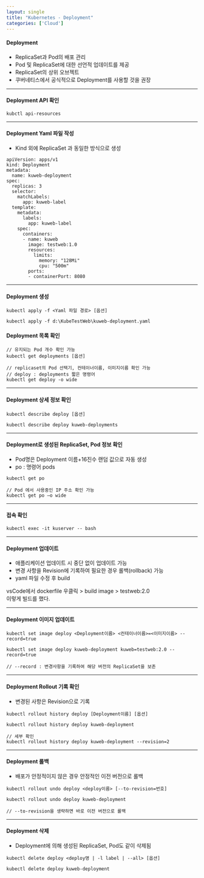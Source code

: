 ```yaml
---
layout: single
title: "Kubernetes - Deployment"
categories: ['Cloud']
---
```


#### Deployment
* ReplicaSet과 Pod의 배포 관리
* Pod 및 ReplicaSet에 대한 선언적 업데이트를 제공
* ReplicaSet의 상위 오브젝트
* 쿠버네티스에서 공식적으로 Deployment를 사용할 것을 권장

***

#### Deployment API 확인
```
kubctl api-resources
```   
   

***

#### Deployment Yaml 파일 작성
* Kind 외에 ReplicaSet 과 동일한 방식으로 생성
   
```
apiVersion: apps/v1
kind: Deployment
metadata:
  name: kuweb-deployment
spec:
  replicas: 3
  selector:
    matchLabels:
      app: kuweb-label
  template:
    metadata:
      labels:
        app: kuweb-label
    spec:
      containers:
      - name: kuweb
        image: testweb:1.0
        resources:
          limits:
            memory: "128Mi"
            cpu: "500m"
        ports:
        - containerPort: 8080
```   

***

#### Deployment 생성
```
kubectl apply -f <Yaml 파일 경로> [옵션]

kubectl apply -f d:\KubeTestWeb\kuweb-deployment.yaml
```   
   
#### Deployment 목록 확인
```
// 유지되는 Pod 개수 확인 가능
kubectl get deployments [옵션]

// replicaset의 Pod 선택기, 컨테이너이름, 이미지이름 확인 가능
// deploy : deployments 짧은 명령어
kubectl get deploy -o wide
```
   
***

#### Deployment 상세 정보 확인
```
kubectl describe deploy [옵션]

kubectl describe deploy kuweb-deployments
```   
   
***

#### Deployment로 생성된 ReplicaSet, Pod 정보 확인
* Pod명은 Deployment 이름+16진수 랜덤 값으로 자동 생성
* po : 명령어 pods
   
```
kubectl get po

// Pod 에서 사용중인 IP 주소 확인 가능
kubectl get po –o wide
```   

***

#### 접속 확인
```
kubectl exec -it kuserver -- bash
```   
   
***

####  Deployment 업데이트
* 애플리케이션 업데이트 시 중단 없이 업데이트 가능
* 변경 사항을 Revision에 기록하여 필요한 경우 롤백(rollback) 가능
* yaml 파일 수정 후 build
   
vsCode에서 dockerfile 우클릭 > build image > testweb:2.0   
이렇게 빌드를 했다.   
   
***
   
#### Deployment 이미지 업데이트
   
```
kubectl set image deploy <Deployment이름> <컨테이너이름>=<이미지이름> --record=true

kubectl set image deploy kuweb-deployment kuweb=testweb:2.0 --record=true

// --record : 변경사항을 기록하여 해당 버전의 ReplicaSet을 보존
```
   
***

#### Deployment Rollout 기록 확인
* 변경된 사항은 Revision으로 기록
   
```
kubectl rollout history deploy [Deployment이름] [옵션]

kubectl rollout history deploy kuweb-deployment

// 세부 확인
kubectl rollout history deploy kuweb-deployment --revision=2
```
   
***

#### Deployment 롤백
* 배포가 안정적이지 않은 경우 안정적인 이전 버전으로 롤백
   
```
kubectl rollout undo deploy <deploy이름> [--to-revision=번호]

kubectl rollout undo deploy kuweb-deployment

// --to-revision을 생략하면 바로 이전 버전으로 롤백
```
   
***

#### Deployment 삭제
* Deployment에 의해 생성된 ReplicaSet, Pod도 같이 삭제됨
   
```
kubectl delete deploy <deploy명 | -l label | --all> [옵션]

kubectl delete deploy kuweb-deployment
```


